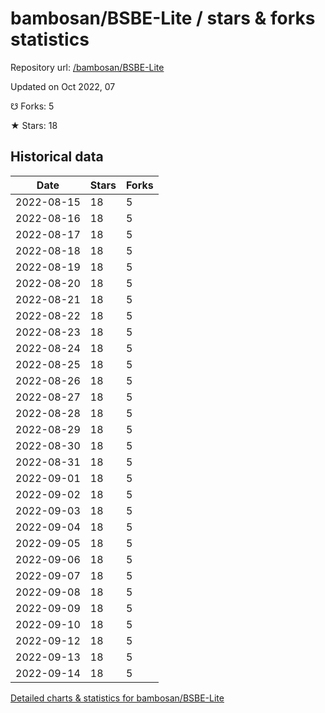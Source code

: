 # bambosan/BSBE-Lite / stars & forks statistics

Repository url: [/bambosan/BSBE-Lite](https://github.com/bambosan/BSBE-Lite)

Updated on Oct 2022, 07

☋ Forks: 5

★ Stars: 18

## Historical data
| Date | Stars | Forks |
|------|-------|-------|
| 2022-08-15 | 18 | 5 | 
| 2022-08-16 | 18 | 5 | 
| 2022-08-17 | 18 | 5 | 
| 2022-08-18 | 18 | 5 | 
| 2022-08-19 | 18 | 5 | 
| 2022-08-20 | 18 | 5 | 
| 2022-08-21 | 18 | 5 | 
| 2022-08-22 | 18 | 5 | 
| 2022-08-23 | 18 | 5 | 
| 2022-08-24 | 18 | 5 | 
| 2022-08-25 | 18 | 5 | 
| 2022-08-26 | 18 | 5 | 
| 2022-08-27 | 18 | 5 | 
| 2022-08-28 | 18 | 5 | 
| 2022-08-29 | 18 | 5 | 
| 2022-08-30 | 18 | 5 | 
| 2022-08-31 | 18 | 5 | 
| 2022-09-01 | 18 | 5 | 
| 2022-09-02 | 18 | 5 | 
| 2022-09-03 | 18 | 5 | 
| 2022-09-04 | 18 | 5 | 
| 2022-09-05 | 18 | 5 | 
| 2022-09-06 | 18 | 5 | 
| 2022-09-07 | 18 | 5 | 
| 2022-09-08 | 18 | 5 | 
| 2022-09-09 | 18 | 5 | 
| 2022-09-10 | 18 | 5 | 
| 2022-09-12 | 18 | 5 | 
| 2022-09-13 | 18 | 5 | 
| 2022-09-14 | 18 | 5 | 


[Detailed charts & statistics for bambosan/BSBE-Lite](https://reviewgithub.com/rep/bambosan/BSBE-Lite)
